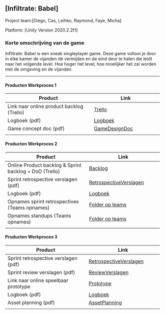 ## [Infiltrate: Babel]
Project team:[Diego, Cas, Leihko, Raymond, Faye, Micha]

Platform:
[Unity Version 2020.2.2f1]

### Korte omschrijving van de game
Infiltrate: Babel is een sneak singleplayer game. Deze game voltooi je door in elke kamer de vijanden de vermijden en de eind deur te halen die leidt naar het volgende level. Hoe hoger het level, hoe moeilijker het zal worden met de omgeving en de vijanden.

---
#### Producten Werkproces 1
| Product  | Link |
| ------ |  ------ |
| Link naar online product backlog (Trello) | [Trello]
| Logboek (pdf)                             | [Logboek]
| Game concept doc (pdf)                    | [GameDesignDoc]
|<img width=500/>|<img width=300/>|
   
#### Producten Werkproces 2
| Product  | Link |
| ------ |  ------ |
| Online Product backlog & Sprint backlog + DoD (Trello)    | [Backlog]
| Sprint retrospective verslagen (pdf)                      | [RetrospectiveVerslagen]
| Logboek (pdf)                                             | [Logboek]
| Opnames sprint retrospectives (Teams opnames)             | [Folder op teams]
| Opnames standups (Teams opnames)                          | [Folder op teams]
|<img width=500/>|<img width=300/>|
   
#### Producten Werkproces 3
| Product  | Link |
| ------ |  ------ |
| Sprint retrospective verslagen (pdf)  | [RetrospectiveVerslagen]
| Sprint review verslagen (pdf)         | [ReviewVerslagen]
| Link naar online speelbaar prototype  | [Prototype]
| Logboek (pdf)                         | [Logboek]
| Asset planning (pdf)                  | [AssetPlanning]
|<img width=500/>|<img width=300/>|

   [Trello]: <https://trello.com/b/CyMkUgTp/toren-van-babel-mythe>
   [Backlog]: <https://trello.com/b/CyMkUgTp/toren-van-babel-mythe>
   [Logboek]: <https://github.com/D-RaMedia/agp_documentatie/blob/master/producten/LogBoek.pdf>
   [GameDesignDoc]: <https://github.com/BerendWeij/agp_inlever_template/blob/master/producten/GameDesignDoc.pdf>
   [RetrospectiveVerslagen]: <https://github.com/BerendWeij/agp_inlever_template/blob/master/producten/RetrospectiveVerslagen.pdf>
   [ReviewVerslagen]: <https://github.com/D-RaMedia/agp_documentatie/blob/master/producten/Review-Verslag.pdf>
   [Prototype]: <https://www.mijnmytheprototype.nl>
   [Folder op teams]: <https://teams.microsoft.com/_#/school/files/Team%2004?threadId=19%3A499294e549d04aee977eb9374d213153%40thread.tacv2&ctx=channel&context=Recordings&rootfolder=%252Fteams%252FMytheGDGA2021-Team4%252FGedeelde%2520documenten%252FTeam%25204%252FRecordings>
   [AssetPlanning]: <https://github.com/D-RaMedia/agp_documentatie/blob/master/producten/Asset_list_-_Blad1.pdf>
   
